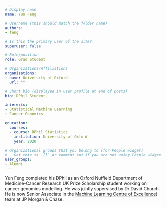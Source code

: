 ```yaml
---
# Display name
name: Yun Feng

# Username (this should match the folder name)
authors:
- feng

# Is this the primary user of the site?
superuser: false

# Role/position
role: Grad Student

# Organizations/Affiliations
organizations:
- name: University of Oxford
  url: ""

# Short bio (displayed in user profile at end of posts)
bio: DPhil Student.

interests:
- Statistical Machine Learning
- Cancer Genomics

education:
  courses:
  - course: DPhil Statistics
    institution: University of Oxford
    year: 2020

# Organizational groups that you belong to (for People widget)
#   Set this to `[]` or comment out if you are not using People widget.
user_groups:
- Alumni
---
```


Yun Feng completed his DPhil as an Oxford Nuffield Department of Medicine-Cancer Research UK Prize Scholarship student working on cancer genomics modelling. He was jointly supervised by Dr David Church. He is now Senior Associate in the [Machine Learning Centre of Excellence](https://www.jpmorgan.com/technology/applied-ai-and-ml)) team at JP Morgan & Chase.

